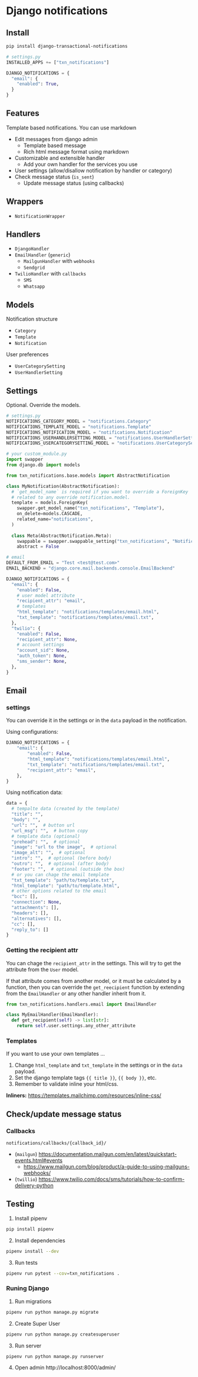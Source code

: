 # Django notifications

## Install
```sh
pip install django-transactional-notifications
```

```python
# settings.py
INSTALLED_APPS += ["txn_notifications"]

DJANGO_NOTIFICATIONS = {
  "email": {
    "enabled": True,
  }
}
```

## Features
Template based notifications. You can use markdown

* Edit messages from django admin
  * Template based message
  * Rich html message format using markdown
* Customizable and extensible handler
  * Add your own handler for the services you use
* User settings (allow/disallow notification by handler or category)
* Check message status (`is_sent`)
  * Update message status (using callbacks)

## Wrappers
* `NotificationWrapper`

## Handlers 
* `DjangoHandler`
* `EmailHandler` (`generic`)
  * `MailgunHandler` with `webhooks`
  * `Sendgrid`
* `TwilioHandler` with `callbacks`
  * `SMS`
  * `Whatsapp`

## Models
Notification structure
* `Category`
* `Template`
* `Notification`

User preferences
* `UserCategorySetting`
* `UserHandlerSetting`

## Settings
Optional. Override the models.

```python
# settings.py
NOTIFICATIONS_CATEGORY_MODEL = "notifications.Category"
NOTIFICATIONS_TEMPLATE_MODEL = "notifications.Template"
NOTIFICATIONS_NOTIFICATION_MODEL = "notifications.Notification"
NOTIFICATIONS_USERHANDLERSETTING_MODEL = "notifications.UserHandlerSetting"
NOTIFICATIONS_USERCATEGORYSETTING_MODEL = "notifications.UserCategorySetting"
```

```python
# your custom_module.py
import swapper
from django.db import models

from txn_notifications.base.models import AbstractNotification

class MyNotification(AbstractNotification):
  # `get_model_name` is required if you want to override a ForeignKey 
  # related to any override notification.model.
  template = models.ForeignKey( 
    swapper.get_model_name("txn_notifications", "Template"),
    on_delete=models.CASCADE,
    related_name="notifications",
  )
  
  class Meta(AbstractNotification.Meta):
    swappable = swapper.swappable_setting("txn_notifications", "Notification")
    abstract = False
```

```python
# email
DEFAULT_FROM_EMAIL = "Test <test@test.com>"
EMAIL_BACKEND = "django.core.mail.backends.console.EmailBackend"

DJANGO_NOTIFICATIONS = {
  "email": {
    "enabled": False,
    # user model attribute
    "recipient_attr": "email",
    # templates
    "html_template": "notifications/templates/email.html",
    "txt_template": "notifications/templates/email.txt",
  },
  "twilio": {
    "enabled": False,
    "recipient_attr": None,
    # account settings
    "account_sid": None,
    "auth_token": None,
    "sms_sender": None,
  },
}
```

## Email
### settings
You can override it in the settings or in the `data` payload in the notification.

Using configurations:
```python
DJANGO_NOTIFICATIONS = {
    "email": {
        "enabled": False,
        "html_template": "notifications/templates/email.html",
        "txt_template": "notifications/templates/email.txt",
        "recipient_attr": "email",
    },
}
```

Using notification data:
```python
data = {
  # tempalte data (created by the template)
  "title": "",
  "body": "",
  "url": "",  # button url
  "url_msg": "",  # button copy
  # template data (optional)
  "prehead": "",  # optional
  "image": "url to the image",  # optional
  "image_alt": "",  # optional
  "intro": "",  # optional (before body)
  "outro": "",  # optional (after body)
  "footer": "",  # optional (outside the box)
  # or you can chage the email template
  "txt_template": "path/to/template.txt",
  "html_template": "path/to/template.html",
  # other options related to the email
  "bcc": [],
  "connection": None,
  "attachments": [],
  "headers": [],
  "alternatives": [],
  "cc": [],
  "reply_to": []
}
```

### Getting the recipient attr
You can chage the `recipient_attr` in the settings. This will try to get 
the attribute from the `User` model.

If that attribute comes from another model, or it must be calculated by a 
function, then you can override the `get_reecipient` function by extending 
from the `EmailHandler` or any other handler inherit from it.

```python
from txn_notifications.handlers.email import EmailHandler

class MyEmailHandler(EmailHandler):
  def get_recipient(self) -> list[str]:
    return self.user.settings.any_other_attribute
```

### Templates
If you want to use your own templates ...

1. Change `html_template` and `txt_template` in the settings or in the `data` 
   payload.
2. Set the django template tags `{{ title }}`, `{{ body }}`, etc.
3. Remember to validate inline your html/css.

**Inliners:**
https://templates.mailchimp.com/resources/inline-css/


## Check/update message status
### Callbacks
`notifications/callbacks/{callback_id}/`

* (`mailgun`) https://documentation.mailgun.com/en/latest/quickstart-events.html#events
  * https://www.mailgun.com/blog/product/a-guide-to-using-mailguns-webhooks/
* (`twillio`) https://www.twilio.com/docs/sms/tutorials/how-to-confirm-delivery-python

## Testing
1. Install pipenv
```sh
pip install pipenv
```
2. Install dependencies
```sh
pipenv install --dev
```
3. Run tests
```sh
pipenv run pytest --cov=txn_notifications .
```

### Runing Django
1. Run migrations
```sh
pipenv run python manage.py migrate
```
2. Create Super User
```sh
pipenv run python manage.py createsuperuser
```
3. Run server
```sh
pipenv run python manage.py runserver
```
4. Open admin
http://localhost:8000/admin/